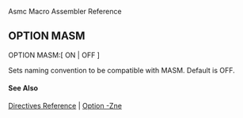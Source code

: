 Asmc Macro Assembler Reference

## OPTION MASM

OPTION MASM:[ ON | OFF ]

Sets naming convention to be compatible with MASM. Default is OFF.

#### See Also

[Directives Reference](readme.md) | [Option -Zne](../command/option-zne.md)

